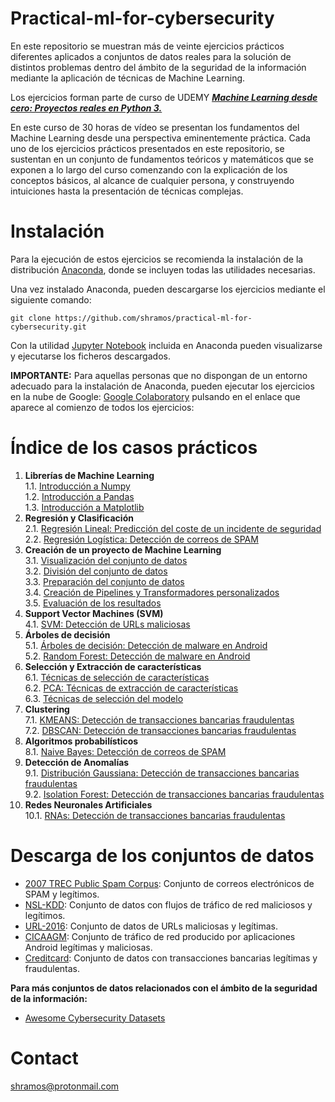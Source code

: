 
# Practical-ml-for-cybersecurity

En este repositorio se muestran más de veinte ejercicios prácticos diferentes aplicados a conjuntos de datos reales para la solución de distintos problemas dentro del ámbito de la seguridad de la información mediante la aplicación de técnicas de Machine Learning.

Los ejercicios forman parte de  curso de UDEMY [**_Machine Learning desde cero: Proyectos reales en Python 3._**](https://www.udemy.com/course/machine-learning-desde-cero/?referralCode=008FE3DCE6F9C5EDA6DC)

En este curso de 30 horas de vídeo se presentan los fundamentos del Machine Learning desde una perspectiva eminentemente práctica. Cada uno de los ejercicios prácticos presentados en este repositorio, se sustentan en un conjunto de fundamentos teóricos y matemáticos que se exponen a lo largo del curso comenzando con la explicación de los conceptos básicos, al alcance de cualquier persona, y construyendo intuiciones hasta la presentación de técnicas complejas.

# Instalación

Para la ejecución de estos ejercicios se recomienda la instalación de la distribución [Anaconda](https://www.anaconda.com/distribution/), donde se incluyen todas las utilidades necesarias.

Una vez instalado Anaconda, pueden descargarse los ejercicios mediante el siguiente comando:
```
git clone https://github.com/shramos/practical-ml-for-cybersecurity.git
```

Con la utilidad [Jupyter Notebook](https://jupyter.org) incluida en Anaconda pueden visualizarse y ejecutarse los ficheros descargados.

**IMPORTANTE:** Para aquellas personas que no dispongan de un entorno adecuado para la instalación de Anaconda, pueden ejecutar los ejercicios en la nube de Google: [Google Colaboratory](.research.google.com) pulsando en el enlace que aparece al comienzo de todos los ejercicios:
  
# Índice de los casos prácticos

1. **Librerías de Machine Learning**  
	1.1. [Introducción a Numpy](1_Introducción%20a%20NumPy.ipynb)  
	1.2. [Introducción a Pandas](2_Introducción%20a%20Pandas.ipynb)   
	1.3. [Introducción a Matplotlib](3_Introducción%20a%20Matplotlib.ipynb)  
2. **Regresión y Clasificación**  
	2.1. [Regresión Lineal: Predicción del coste de un incidente de seguridad](4_Regresión%20Lineal%20-%20Predicción%20del%20coste%20de%20un%20incidente%20de%20seguridad.ipynb)  
	2.2. [Regresión Logística: Detección de correos de SPAM](5_Regresión%20Log%C3%ADstica%20-%20Detección%20de%20SPAM.ipynb)  
3. **Creación de un proyecto de Machine Learning**  
	3.1. [Visualización del conjunto de datos](6_Visualización%20del%20conjunto%20de%20datos.ipynb)  
	3.2. [División del conjunto de datos](7_División%20del%20conjunto%20de%20datos.ipynb)  
	3.3. [Preparación del conjunto de datos](8_Preparación%20del%20conjunto%20de%20datos.ipynb)  
	3.4. [Creación de Pipelines y Transformadores personalizados](9_Creación%20de%20Transformadores%20y%20Pipelines%20personalizados.ipynb)   
	3.5. [Evaluación de los resultados](10_Evaluación%20de%20resultados.ipynb)   
4. **Support Vector Machines (SVM)**  
	4.1. [SVM: Detección de URLs maliciosas](11_Support%20Vector%20Machine%20-%20Detección%20de%20URLs%20maliciosas.ipynb)  
5. **Árboles de decisión**  
	5.1. [Árboles de decisión: Detección de malware en Android](12_Árboles%20de%20decisión%20-%20Detección%20de%20malware%20en%20Android.ipynb)  
	5.2. [Random Forest: Detección de malware en Android](13_Random%20Forests%20-%20Detección%20de%20Malware%20en%20Android.ipynb)  
6. **Selección y Extracción de características**  
	6.1. [Técnicas de selección de características](14_Técnicas%20de%20selección%20de%20caracter%C3%ADsticas.ipynb)  
	6.2. [PCA: Técnicas de extracción de características](15_PCA%20-%20Extracción%20de%20caracter%C3%ADsticas.ipynb)  
	6.3. [Técnicas de selección del modelo](16_Técnicas%20de%20selección%20del%20modelo.ipynb)  
7. **Clustering**  
	7.1. [KMEANS: Detección de transacciones bancarias fraudulentas](17_KMEANS%20-%20Detección%20de%20transacciones%20bancarias%20fraudulentas.ipynb)  
	7.2. [DBSCAN: Detección de transacciones bancarias fraudulentas](18_DBSCAN%20-%20Detección%20de%20transacciones%20bancarias%20fraudulentas.ipynb)  
8. **Algoritmos probabilísticos**  
	8.1. [Naive Bayes: Detección de correos de SPAM](19_Naive%20Bayes%20-%20Detección%20de%20SPAM.ipynb)  
9. **Detección de Anomalías**  
	9.1. [Distribución Gaussiana: Detección de transacciones bancarias fraudulentas](20_Distribución%20Gaussiana%20-%20Detección%20de%20transacciones%20bancarias%20fraudulentas.ipynb)  
	9.2. [Isolation Forest: Detección de transacciones bancarias fraudulentas](21_Isolation%20Forest%20-%20Detección%20de%20transacciones%20bancarias%20fraudulentas.ipynb)   
10. **Redes Neuronales Artificiales**  
	10.1. [RNAs: Detección de transacciones bancarias fraudulentas](22_Redes%20Neuronales%20Artificiales%20-%20Detección%20de%20transacciones%20bancarias%20fraudulentas.ipynb)  


# Descarga de los conjuntos de datos

* [2007 TREC Public Spam Corpus](https://plg.uwaterloo.ca/cgi-bin/cgiwrap/gvcormac/foo07): Conjunto de correos electrónicos de SPAM y legítimos.
* [NSL-KDD](https://iscxdownloads.cs.unb.ca/iscxdownloads/NSL-KDD/#NSL-KDD): Conjunto de datos con flujos de tráfico de red maliciosos y legítimos.
* [URL-2016](https://www.unb.ca/cic/datasets/url-2016.html): Conjunto de datos de URLs maliciosas y legítimas.
* [CICAAGM](https://www.unb.ca/cic/datasets/android-adware.html): Conjunto de tráfico de red producido por aplicaciones Android legítimas y maliciosas.
* [Creditcard](https://www.kaggle.com/mlg-ulb/creditcardfraud#creditcard.csv): Conjunto de datos con transacciones bancarias legítimas y fraudulentas.

**Para más conjuntos de datos relacionados con el ámbito de la seguridad de la información:**
* [Awesome Cybersecurity Datasets](https://github.com/shramos/Awesome-Cybersecurity-Datasets)

# Contact

[shramos@protonmail.com](mailto:shramos@protonmail.com)
